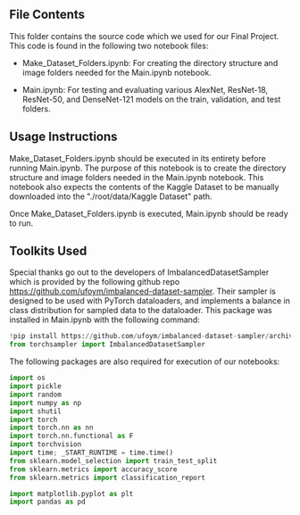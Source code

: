 
## File Contents
This folder contains the source code which we used for our Final Project. This code is found in the following two notebook files:
- Make_Dataset_Folders.ipynb: For creating the directory structure and image folders needed for the Main.ipynb notebook.

- Main.ipynb: For testing and evaluating various AlexNet, ResNet-18, ResNet-50, and DenseNet-121 models on the train, validation, and test folders.


## Usage Instructions

Make_Dataset_Folders.ipynb should be executed in its entirety before running Main.ipynb. The purpose of this notebook is to create the directory structure and image folders needed in the Main.ipynb notebook. This notebook also expects the contents of the Kaggle Dataset to be manually downloaded into the "./root/data/Kaggle Dataset" path.

Once Make_Dataset_Folders.ipynb is executed, Main.ipynb should be ready to run. 

## Toolkits Used

Special thanks go out to the developers of ImbalancedDatasetSampler which is provided by the following github repo https://github.com/ufoym/imbalanced-dataset-sampler. 
Their sampler is designed to be used with PyTorch dataloaders, and implements a balance in class distribution for sampled data to the dataloader. This package was installed in Main.ipynb with the following command:

```python 
!pip install https://github.com/ufoym/imbalanced-dataset-sampler/archive/master.zip
from torchsampler import ImbalancedDatasetSampler
```

The following packages are also required for execution of our notebooks:

```python
import os
import pickle  
import random
import numpy as np
import shutil
import torch
import torch.nn as nn
import torch.nn.functional as F
import torchvision
import time; _START_RUNTIME = time.time()
from sklearn.model_selection import train_test_split
from sklearn.metrics import accuracy_score
from sklearn.metrics import classification_report

import matplotlib.pyplot as plt
import pandas as pd
```
